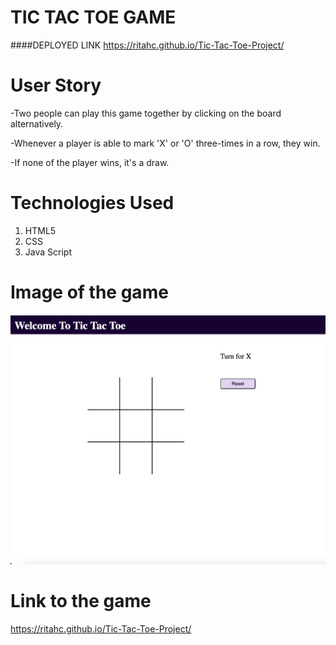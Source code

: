 # TIC TAC TOE GAME

####DEPLOYED LINK
https://ritahc.github.io/Tic-Tac-Toe-Project/

# User Story

-Two people can play this game together by clicking on the board alternatively.

-Whenever a player is able to mark 'X' or 'O' three-times in a row, they win.

-If none of the player wins, it's a draw.

# Technologies Used
1. HTML5
2. CSS
3. Java Script

# Image of the game

![image](Image.png "Image")

# Link to the game
https://ritahc.github.io/Tic-Tac-Toe-Project/
